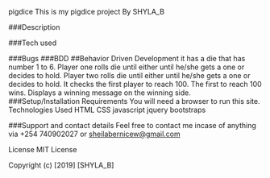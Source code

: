 pigdice
This is my pigdice project
By SHYLA_B


###Description

###Tech used

###Bugs
###BDD
##Behavior Driven Development
it has a die that has number 1 to 6.
Player one rolls die until either until he/she gets a one or decides to hold.
Player two rolls die until either until he/she gets a one or decides to hold.
It checks the first player to reach 100.
The first to reach 100 wins.
Displays a winning message on the winning side.
###Setup/Installation Requirements
You will need a browser to run this site.
Technologies Used
HTML CSS javascript jquery bootstraps

###Support and contact details
Feel free to contact me incase of anything via +254 740902027 or sheilabernicew@gmail.com

License
MIT License

Copyright (c) [2019] [SHYLA_B]


